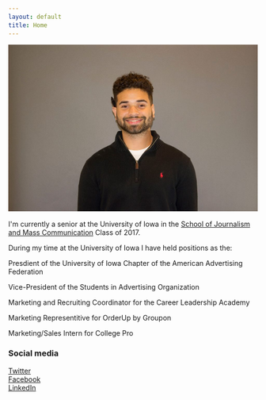 ```yaml
---
layout: default
title: Home
---
```


![logo](public/ProPicture.jpg)

I'm currently a senior at the University of Iowa in the [School of Journalism and Mass Communication](https://clas.uiowa.edu/sjmc/profiles/estevan-dixon) Class of 2017.

During my time at the University of Iowa I have held positions as the: 

Presdient of the University of Iowa Chapter of the American Advertising Federation 

Vice-President of the Students in Advertising Organization

Marketing and Recruiting Coordinator for the Career Leadership Academy

Marketing Representitive for OrderUp by Groupon

Marketing/Sales Intern for College Pro 

### Social media

<!-- go to http://fontawesome.io/icons/ to see more icons -->
<p class="social-icons">
<a href="http://twitter.com/iamEstevan"><i class="fa fa-twitter-square" aria-hidden="true"></i>Twitter</a>
<br>
<a href="http://facebook.com/estevand1"><i class="fa fa-facebook-square" aria-hidden="true"></i>Facebook</a>
<br>
<a href="http://linkedin.com/in/estevan-dixon-61b947b6"><i class="fa fa-linkedin-square" aria-hidden="true"></i>LinkedIn</a>
</p>
 
